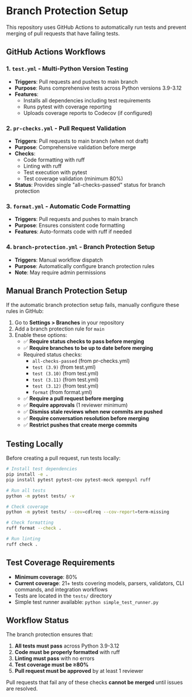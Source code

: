 # Branch Protection Setup

This repository uses GitHub Actions to automatically run tests and prevent merging of pull requests that have failing tests.

## GitHub Actions Workflows

### 1. `test.yml` - Multi-Python Version Testing
- **Triggers**: Pull requests and pushes to main branch
- **Purpose**: Runs comprehensive tests across Python versions 3.9-3.12
- **Features**:
  - Installs all dependencies including test requirements
  - Runs pytest with coverage reporting
  - Uploads coverage reports to Codecov (if configured)

### 2. `pr-checks.yml` - Pull Request Validation
- **Triggers**: Pull requests to main branch (when not draft)
- **Purpose**: Comprehensive validation before merge
- **Checks**:
  - Code formatting with ruff
  - Linting with ruff
  - Test execution with pytest
  - Test coverage validation (minimum 80%)
- **Status**: Provides single "all-checks-passed" status for branch protection

### 3. `format.yml` - Automatic Code Formatting
- **Triggers**: Pull requests and pushes to main branch
- **Purpose**: Ensures consistent code formatting
- **Features**: Auto-formats code with ruff if needed

### 4. `branch-protection.yml` - Branch Protection Setup
- **Triggers**: Manual workflow dispatch
- **Purpose**: Automatically configure branch protection rules
- **Note**: May require admin permissions

## Manual Branch Protection Setup

If the automatic branch protection setup fails, manually configure these rules in GitHub:

1. Go to **Settings > Branches** in your repository
2. Add a branch protection rule for `main`
3. Enable these options:
   - ✅ **Require status checks to pass before merging**
   - ✅ **Require branches to be up to date before merging**
   - Required status checks:
     - `all-checks-passed` (from pr-checks.yml)
     - `test (3.9)` (from test.yml)
     - `test (3.10)` (from test.yml)
     - `test (3.11)` (from test.yml)
     - `test (3.12)` (from test.yml)
     - `format` (from format.yml)
   - ✅ **Require a pull request before merging**
   - ✅ **Require approvals** (1 reviewer minimum)
   - ✅ **Dismiss stale reviews when new commits are pushed**
   - ✅ **Require conversation resolution before merging**
   - ✅ **Restrict pushes that create merge commits**

## Testing Locally

Before creating a pull request, run tests locally:

```bash
# Install test dependencies
pip install -e .
pip install pytest pytest-cov pytest-mock openpyxl ruff

# Run all tests
python -m pytest tests/ -v

# Check coverage
python -m pytest tests/ --cov=cdlreq --cov-report=term-missing

# Check formatting
ruff format --check .

# Run linting
ruff check .
```

## Test Coverage Requirements

- **Minimum coverage**: 80%
- **Current coverage**: 21+ tests covering models, parsers, validators, CLI commands, and integration workflows
- Tests are located in the `tests/` directory
- Simple test runner available: `python simple_test_runner.py`

## Workflow Status

The branch protection ensures that:

1. **All tests must pass** across Python 3.9-3.12
2. **Code must be properly formatted** with ruff
3. **Linting must pass** with no errors
4. **Test coverage must be ≥80%**
5. **Pull request must be approved** by at least 1 reviewer

Pull requests that fail any of these checks **cannot be merged** until issues are resolved.